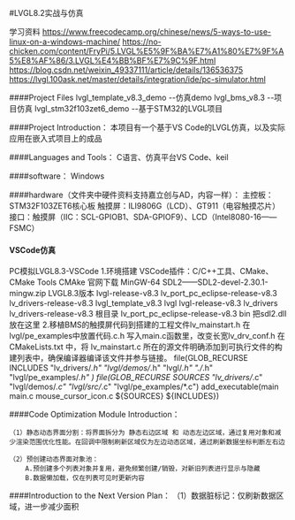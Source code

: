 #LVGL8.2实战与仿真

学习资料
https://www.freecodecamp.org/chinese/news/5-ways-to-use-linux-on-a-windows-machine/
https://no-chicken.com/content/FryPi/5.LVGL%E5%9F%BA%E7%A1%80%E7%9F%A5%E8%AF%86/3.LVGL%E4%BB%BF%E7%9C%9F.html
https://blog.csdn.net/weixin_49337111/article/details/136536375
https://lvgl.100ask.net/master/details/integration/ide/pc-simulator.html

####Project Files
lvgl_template_v8.3_demo	--仿真demo
lvgl_bms_v8.3				--项目仿真
lvgl_stm32f103zet6_demo    --基于STM32的LVGL项目

####Project Introduction：
本项目有一个基于VS Code的LVGL仿真，以及实际应用在嵌入式项目上的成品

####Languages and Tools：
C语言、仿真平台VS Code、keil

####software：
Windows

####hardware（文件夹中硬件资料支持嘉立创与AD，内容一样）：
主控板：STM32F103ZET6核心板
触摸屏：ILI9806G（LCD）、GT911（电容触摸芯片）
接口：触摸屏（IIC：SCL-GPIOB1、SDA-GPIOF9）、LCD（Intel8080-16——FSMC）

#### VSCode仿真
PC模拟LVGL8.3-VSCode
	1.环境搭建
		VSCode插件：C/C++工具、CMake、CMake Tools
		CMAke 官网下载
		MinGW-64
		SDL2——SDL2-devel-2.30.1-mingw.zip
		LVGL8.3版本
			lvgl-release-v8.3
			lv_port_pc_eclipse-release-v8.3
			lv_drivers-release-v8.3
		lvgl_template_v8.3
				lvgl
					lvgl-release-v8.3
				lv_drivers
					lv_drivers-release-v8.3
				根目录
					lv_port_pc_eclipse-release-v8.3
				bin
					把sdl2.dll放在这里
	2.移植BMS的触摸屏代码到搭建的工程文件lv_mainstart.h
		在lvgl/pe_examples中放置代码.c.h
		写入main.c函数里，改变长宽lv_drv_conf.h
		在 CMakeLists.txt 中，将 lv_mainstart.c 所在的源文件明确添加到可执行文件的构建列表中，确保编译器编译该文件并参与链接。
			file(GLOB_RECURSE INCLUDES "lv_drivers/*.h" "lvgl/demos/*.h"  "lvgl/*.h"  "./*.h" "lvgl/pe_examples/*.h" )
			file(GLOB_RECURSE SOURCES  "lv_drivers/*.c" "lvgl/demos/*.c"  "lvgl/src/*.c" "lvgl/pe_examples/*.c")
			add_executable(main main.c mouse_cursor_icon.c ${SOURCES} ${INCLUDES})

####Code Optimization Module Introduction：

	（1）静态动态界面分割：将界面拆分为 静态右边区域 和 动态左边区域，通过复用对象和减少渲染范围优化性能。在回调中限制刷新区域仅为左边动态区域，通过刷新数据坐标判断左右边

	（2）预创建动态界面对象池：
		A.预创建多个列表对象并复用，避免频繁创建/销毁，对新旧列表进行显示与隐藏
		B.数据懒加载，仅在列表可见时更新内容

####Introduction to the Next Version Plan：
	（1）数据脏标记：仅刷新数据区域，进一步减少面积